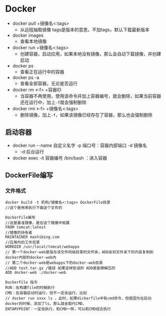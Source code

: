 # Docker

- docker pull +镜像名<:tags>
  - 从远程抽取镜像 tags是版本的意思，不加tags，默认下载最新版本
- docker images 
  - 查看本地镜像
- docker run +镜像名<:tags> 
  - 创建容器，启动应用，如果本地没有镜像，那么会自动下载镜像，并创建启动
- docker ps 
  - 查看正在运行中的容器
- docker ps -a 
  - 查看全部容器，无论是否运行
- docker rm <-f> +容器ID
  - 当容器不再使用，使用该命令并加上容器编号，就会删除，如果当前容器还在运行中，加上`-f`就会强制删除
- docker rmi <-f> +镜像名<:tags>
  - 删除镜像，加上`-f`，如果该镜像已经存在了容器，那么也会强制删除

## 启动容器
- docker run --name 自定义名字 -p 端口号：容器内部端口 -d  镜像名 
  - -d:后台运行
- docker exec -it  容器编号 /bin/bash ：进入容器

## DockerFile编写

### 文件格式

````
docker build -t 机构/镜像名<:tags> DockerFile目录
//这个是用来执行下面这个文件的
````

````
DockerFile编写
//这是基准镜像，是在这个镜像中拓展
FROM tomcat:latest
//镜像的持有者
MAINTAINER mashibing.com
//应用内的工作目录
WORKDIR /usr/local/tomcat/webapps
// 第一个docker-web是指与该文件同级目录的文件夹，ADD会将文件夹下的内容复制到docker内部的docker-web内
// 第二个docker-web是webapps下的docker-web目录
//ADD test.tar.gz /路径 如果这样些话的 ADD是能够解压的
ADD docker-web ./docker-web
````

````
DockerFile 指令
RUN：在构建file的时候执行
CMD：在容器启动时运行，但不一定会运行，比如
// docker run xxxx ls ，此时，如果dickerfile中有cmd命令，但是因为在启动docker的时候，添加了ls，那么就会取代CMD，
ENTARYPOINT：一定会执行，和CMD一样，可以和CMD组合执行

````

